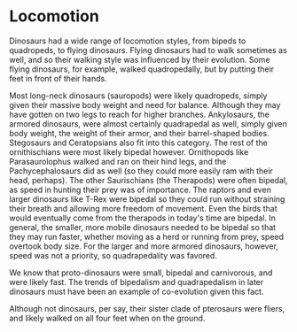 # Locomotion

Dinosaurs had a wide range of locomotion styles, from bipeds to quadropeds, to flying dinosaurs. Flying dinosaurs had to walk sometimes as well, and so their walking style was influenced by their evolution. Some flying dinosaurs, for example, walked quadropedally, but by putting their feet in front of their hands.

Most long-neck dinosaurs (sauropods) were likely quadropeds, simply given their massive body weight and need for balance. Although they may have gotten on two legs to reach for higher branches. Ankylosaurs, the armored dinosaurs, were almost certainly quadrapedal as well, simply given body weight, the weight of their armor, and their barrel-shaped bodies. Stegosaurs and Ceratopsians also fit into this category. The rest of the ornithischians were most likely bipedal however. Ornithopods like Parasaurolophus walked and ran on their hind legs, and the Pachycephalosaurs did as well (so they could more easily ram with their head, perhaps). The other Saurischians (the Therapods) were often bipedal, as speed in hunting their prey was of importance. The raptors and even larger dinosaurs like T-Rex were bipedal so they could run without straining their breath and allowing more freedom of movement. Even the birds that would eventually come from the therapods in today's time are bipedal. In general, the smaller, more mobile dinosaurs needed to be bipedal so that they may run faster, whether moving as a herd or running from prey, speed overtook body size. For the larger and more armored dinosaurs, however, speed was not a priority, so quadrapedality was favored.

We know that proto-dinosaurs were small, bipedal and carnivorous, and were likely fast. The trends of bipedalism and quadrapedalism in later dinosaurs must have been an example of co-evolution given this fact.

Although not dinosaurs, per say, their sister clade of pterosaurs were fliers, and likely walked on all four feet when on the ground.
